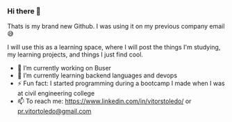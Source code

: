 ### Hi there 👋

Thats is my brand new Github. I was using it on my previous company email 😅

I will use this as a learning space, where I will post the things I'm studying, my learning projects, and things I just find cool. 

- 🔭 I’m currently working on Buser
- 🌱 I’m currently learning backend languages and devops
- ⚡ Fun fact: I started programming during a bootcamp I made when I was at civil engineering college
- 📫 To reach me: https://www.linkedin.com/in/vitorstoledo/ or pr.vitortoledo@gmail.com
